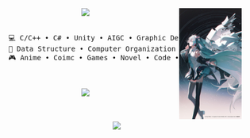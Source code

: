 <div align="center">
<img src="https://github.com/Cloud-OG/Cloud-OG/blob/main/illust_105245901_20241118_214509.jpg?raw=true" width="25%" align="right" />
<img src="https://readme-typing-svg.demolab.com?font=Inconsolata&weight=500&size=50&duration=4000&pause=300&color=A7A459&center=true&vCenter=true&multiline=true&repeat=false&random=false&width=1300&height=140&lines=Ciallo (∠·ω )⌒★;I'm+Cloud%2C+a+game+designer%E2%9C%A9" width="70%" />
<br><br>
<pre>
    💻 C/C++ • C# • Unity • AIGC • Graphic Design
    📖 Data Structure • Computer Organization • Operating System • Computer Network  
    🎮 Anime • Coimc • Games • Novel • Code • Art • Music
</pre>
<br><br>
<img src="https://i.pinimg.com/originals/11/28/91/1128917a55579946fac1f5a9ef0a0889.gif" height="100" />
<br><br><br>
    
[![](https://img.shields.io/badge/Cloud%3BBlog-white?style=for-the-badge)](https://www.cloud09.xyz/)
</div>
